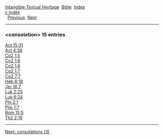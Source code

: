 [Intangible Textual Heritage](../../index)  [Bible](../index) 
[Index](index)   
[c Index](_c_)  
  [Previous](c02480)  [Next](c02482) 

------------------------------------------------------------------------

### &lt;consolation&gt; 15 entries

[Act 15:31](../kjv/act015.htm#031)  
[Act 4:36](../kjv/act004.htm#036)  
[Co2 1:5](../kjv/co2001.htm#005)  
[Co2 1:6](../kjv/co2001.htm#006)  
[Co2 1:6](../kjv/co2001.htm#006)  
[Co2 1:7](../kjv/co2001.htm#007)  
[Co2 7:7](../kjv/co2007.htm#007)  
[Heb 6:18](../kjv/heb006.htm#018)  
[Jer 16:7](../kjv/jer016.htm#007)  
[Luk 2:25](../kjv/luk002.htm#025)  
[Luk 6:24](../kjv/luk006.htm#024)  
[Phi 2:1](../kjv/phi002.htm#001)  
[Plm 1:7](../kjv/plm001.htm#007)  
[Rom 15:5](../kjv/rom015.htm#005)  
[Th2 2:16](../kjv/th2002.htm#016)  

------------------------------------------------------------------------

[Next: consolations (3)](c02482)
